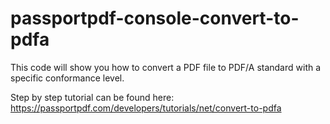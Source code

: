# passportpdf-console-convert-to-pdfa
This code will show you how to convert a PDF file to PDF/A standard with a specific conformance level.

Step by step tutorial can be found here: https://passportpdf.com/developers/tutorials/net/convert-to-pdfa
